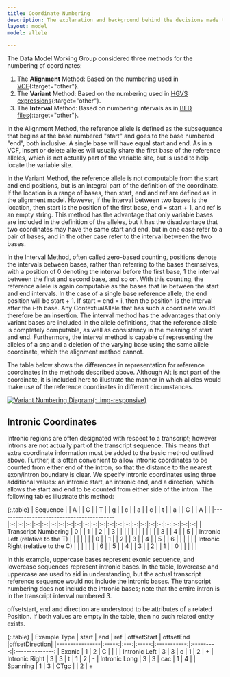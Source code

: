 ```yaml
---
title: Coordinate Numbering 
description: The explanation and background behind the decisions made to represent allele reference coordinates using a zero-based interval approach.
layout: model
model: allele
 
---
```


The Data Model Working Group considered three methods for the numbering of coordinates:

1. The **Alignment** Method: Based on the numbering used in [VCF](http://samtools.github.io/hts-specs/VCFv4.2.pdf){:target="other"}.
2. The **Variant** Method: Based on the numbering used in [HGVS expressions](http://www.hgvs.org/mutnomen/disc.html){:target="other"}.
3. The **Interval** Method: Based on numbering intervals as in [BED files](https://genome.ucsc.edu/FAQ/FAQformat.html#format1){:target="other"}.

In the Alignment Method, the reference allele is defined as the subsequence that begins at the base numbered "start" and goes to the base numbered "end", both inclusive. A single base will have equal start and end. As in a VCF, insert or delete alleles will usually share the first base of the reference alleles, which is not actually part of the variable site, but is used to help locate the variable site.

In the Variant Method, the reference allele is not computable from the start and end positions, but is an integral part of the definition of the coordinate. If the location is a range of bases, then start, end and ref are defined as in the alignment model. However, if the interval between two bases is the location, then start is the position of the first base, end = start + 1, and ref is an empty string. This method has the advantage that only variable bases are included in the definition of the alleles, but it has the disadvantage that two coordinates may have the same start and end, but in one case refer to a pair of bases, and in the other case refer to the interval between the two bases.

In the Interval Method, often called zero-based counting, positions denote the intervals between bases, rather than referring to the bases themselves, with a position of 0 denoting the interval before the first base, 1 the interval between the first and second base, and so on. With this counting, the reference allele is again computable as the bases that lie between the start and end intervals. In the case of a single base reference allele, the end position will be start + 1. If start = end = i, then the position is the interval after the i-th base. Any ContextualAllele that has such a coordinate would therefore be an insertion. The interval method has the advantages that only variant bases are included in the allele definitions, that the reference allele is completely computable, as well as consistency in the meaning of start and end. Furthermore, the interval method is capable of representing the alleles of a snp and a deletion of the varying base using the same allele coordinate, which the alignment method cannot.

The table below shows the differences in representation for reference coordinates in the methods described above. Although Alt is not part of the coordinate, it is included here to illustrate the manner in which alleles would make use of the reference coordinates in different circumstances.

[![Variant Numbering Diagram](http://datamodel.clinicalgenome.org/clingen-static-resources/images/variant_numbering_examples.png){: .img-responsive}](http://datamodel.clinicalgenome.org/clingen-static-resources/images/variant_numbering_examples.png)


Intronic Coordinates
--------------------

Intronic regions are often designated with respect to a transcript; however introns are not actually part of the transcript sequence. This means that extra coordinate information must be added to the basic method outlined above. Further, it is often convenient to allow intronic coordinates to be counted from either end of the intron, so that the distance to the nearest exon/intron boundary is clear. We specify intronic coordinates using three additional values: an intronic start, an intronic end, and a direction, which allows the start and end to be counted from either side of the intron. The following tables illustrate this method:

{:.table}
| Sequence                                 |   | A |   | C |   | T |   | g |   | c |   | a |   | c |   | t |   | a |   | C |   | A |   |
|------------------------------------------|:-:|:-:|:-:|:-:|:-:|:-:|:-:|:-:|:-:|:-:|:-:|:-:|:-:|:-:|:-:|:-:|:-:|:-:|:-:|:-:|:-:|:-:|:-:|
| Transcript Numbering                     | 0 |   | 1 |   | 2 |   | 3 |   |   |   |   |   |   |   |   |   |   |   | 3 |   | 4 |   | 5 |
| Intronic Left (relative to the T)        |   |   |   |   |   |   | 0 |   | 1 |   | 2 |   | 3 |   | 4 |   | 5 |   | 6 |   |   |   |   |
| Intronic Right (relative to the C)       |   |   |   |   |   |   | 6 |   | 5 |   | 4 |   | 3 |   | 2 |   | 1 |   | 0 |   |   |   |   |

In this example, uppercase bases represent exonic sequence, and lowercase sequences represent intronic bases. In the table, lowercase and uppercase are used to aid in understanding, but the actual transcript reference sequence would not include the intronic bases. The transcript numbering does not include the intronic bases; note that the entire intron is in the transcript interval numbered 3.

offsetstart, end and direction are understood to be attributes of a related Position. If both values are empty in the table, then no such related entity exists.

{:.table}
| Example Type   | start | end | ref   | offsetStart | offsetEnd |offsetDirection|
|----------------|:-----:|:---:|:-----:|:-----------:|:---------:|:--------------:
| Exonic         |  1    |  2  |  C    |             |           |
| Intronic Left  |  3    |  3  |  c    |      1      |     2     |       +
| Intronic Right |  3    |  3  |  t    |      1      |     2     |       -
| Intronic Long  |  3    |  3  |  cac  |      1      |     4     |
| Spanning       |  1    |  3  |  CTgc |             |     2     |       +


